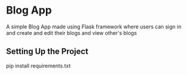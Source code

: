 # Blog App
A simple Blog App made using Flask framework where users can sign in and create and edit their blogs and view other's blogs


## Setting Up the Project

pip install requirements.txt




